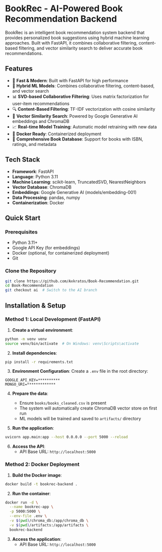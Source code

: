 # BookRec - AI-Powered Book Recommendation Backend

BookRec is an intelligent book recommendation system backend that provides personalized book suggestions using hybrid machine learning approaches. Built with FastAPI, it combines collaborative filtering, content-based filtering, and vector similarity search to deliver accurate book recommendations.

## Features

* 🚀 **Fast & Modern**: Built with FastAPI for high performance
* 🤖 **Hybrid ML Models**: Combines collaborative filtering, content-based, and vector search
* 📊 **SVD-based Collaborative Filtering**: Uses matrix factorization for user-item recommendations
* 🔍 **Content-Based Filtering**: TF-IDF vectorization with cosine similarity
* 🧠 **Vector Similarity Search**: Powered by Google Generative AI embeddings and ChromaDB
* 📈 **Real-time Model Training**: Automatic model retraining with new data
* 🐳 **Docker Ready**: Containerized deployment
* 📖 **Comprehensive Book Database**: Support for books with ISBN, ratings, and metadata

## Tech Stack

* **Framework**: FastAPI
* **Language**: Python 3.11
* **Machine Learning**: scikit-learn, TruncatedSVD, NearestNeighbors
* **Vector Database**: ChromaDB
* **Embeddings**: Google Generative AI (models/embedding-001)
* **Data Processing**: pandas, numpy
* **Containerization**: Docker


## Quick Start

### Prerequisites

* Python 3.11+
* Google API Key (for embeddings)
* Docker (optional, for containerized deployment)
* Git

### Clone the Repository

```bash
git clone https://github.com/Axkratos/Book-Recommendation.git
cd Book-Recommendation
git checkout ai  # Switch to the AI branch
```

## Installation & Setup

### Method 1: Local Development (FastAPI)

1. **Create a virtual environment**:
```bash
python -m venv venv
source venv/bin/activate  # On Windows: venv\Scripts\activate
```

2. **Install dependencies**:
```bash
pip install -r requirements.txt
```

3. **Environment Configuration**: 
Create a `.env` file in the root directory:
```env
GOOGLE_API_KEY=**********
MONGO_URI=*************
```

4. **Prepare the data**:
   * Ensure `books/books_cleaned.csv` is present
   * The system will automatically create ChromaDB vector store on first run
   * ML models will be trained and saved to `artifacts/` directory

5. **Run the application**:
```bash
uvicorn app.main:app --host 0.0.0.0 --port 5000 --reload
```

6. **Access the API**:
   * API Base URL: `http://localhost:5000`
   

### Method 2: Docker Deployment

1. **Build the Docker image**:
```bash
docker build -t bookrec-backend .
```

2. **Run the container**:
```bash
docker run -d \
  --name bookrec-app \
  -p 5000:5000 \
  --env-file .env \
  -v $(pwd)/chroma_db:/app/chroma_db \
  -v $(pwd)/artifacts:/app/artifacts \
  bookrec-backend
```

3. **Access the application**:
   * API Base URL: `http://localhost:5000`
